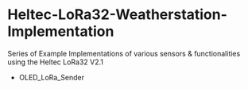 # Heltec-LoRa32-Weatherstation-Implementation
Series of Example Implementations of various sensors &amp; functionalities using the Heltec LoRa32 V2.1
- OLED_LoRa_Sender

